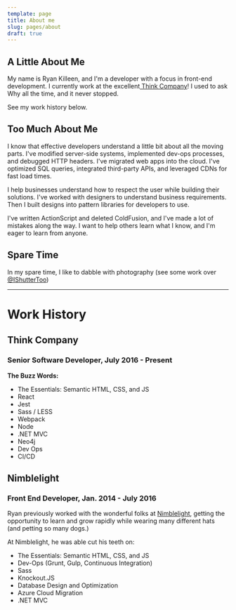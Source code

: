 ```yaml
---
template: page
title: About me
slug: pages/about
draft: true
---
```

## A Little About Me

My name is Ryan Killeen, and I'm a developer with a focus in front-end development. I currently work at the excellent[ Think Company](https://thinkcompany.com)! I used to ask Why all the time, and it never stopped.

See my work history below.

## Too Much About Me

I know that effective developers understand a little bit about all the moving parts. I've modified server-side systems, implemented dev-ops processes, and debugged HTTP headers. I've migrated web apps into the cloud. I've optimized SQL queries, integrated third-party APIs, and leveraged CDNs for fast load times.

I help businesses understand how to respect the user while building their solutions. I've worked with designers to understand business requirements. Then I built designs into pattern libraries for developers to use.

I've written ActionScript and deleted ColdFusion, and I've made a lot of mistakes along the way. I want to help others learn what I know, and I'm eager to learn from anyone.

## Spare Time

In my spare time, I like to dabble with photography (see some work over [@IShutterToo](https://www.instagram.com/ishuttertoo/))

- - -

# Work History

## Think Company

### Senior Software Developer, July 2016 - Present

**The Buzz Words:**

* The Essentials: Semantic HTML, CSS, and JS
* React
* Jest
* Sass / LESS
* Webpack
* Node
* .NET MVC
* Neo4j
* Dev Ops
* CI/CD

## Nimblelight

### Front End Developer, Jan. 2014 - July 2016

Ryan previously worked with the wonderful folks at [Nimblelight](https://nimblelight.com), getting the opportunity to learn and grow rapidly while wearing many different hats (and petting so many dogs.)

At Nimblelight, he was able cut his teeth on:

* The Essentials: Semantic HTML, CSS, and JS
* Dev-Ops (Grunt, Gulp, Continuous Integration)
* Sass
* Knockout.JS
* Database Design and Optimization
* Azure Cloud Migration
* .NET MVC
